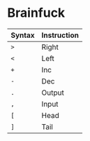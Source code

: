 # Brainfuck

| Syntax | Instruction |
| ------ | ----------- |
| `>`    | Right       |
| `<`    | Left        |
| `+`    | Inc         |
| `-`    | Dec         |
| `.`    | Output      |
| `,`    | Input       |
| `[`    | Head        |
| `]`    | Tail        |
